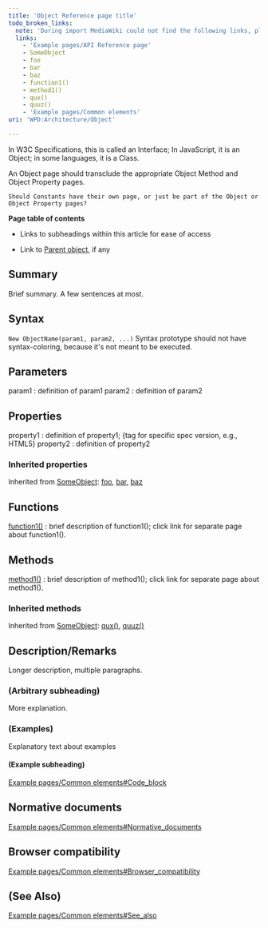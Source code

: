 ```yaml
---
title: 'Object Reference page title'
todo_broken_links:
  note: 'During import MediaWiki could not find the following links, please fix and adjust this list.'
  links:
    - 'Example pages/API Reference page'
    - SomeObject
    - foo
    - bar
    - baz
    - function1()
    - method1()
    - qux()
    - quuz()
    - 'Example pages/Common elements'
uri: 'WPD:Architecture/Object'

---
```

In W3C Specifications, this is called an Interface; In JavaScript, it is an Object; in some languages, it is a Class.

An Object page should transclude the appropriate Object Method and Object Property pages.

    Should Constants have their own page, or just be part of the Object or Object Property pages?

**Page table of contents**

-   Links to subheadings within this article for ease of access

-   Link to [Parent object](/w/index.php?title=Example_pages/API_Reference_page&action=edit&redlink=1), if any

## Summary

Brief summary. A few sentences at most.

## Syntax

`New ObjectName(param1, param2, ...)` Syntax prototype should not have syntax-coloring, because it's not meant to be executed.

## Parameters

param1
:   definition of param1
param2
:   definition of param2

## Properties

property1
:   definition of property1; {tag for specific spec version, e.g., HTML5}
property2
:   definition of property2

### Inherited properties

Inherited from [SomeObject](/w/index.php?title=SomeObject&action=edit&redlink=1): [foo](/w/index.php?title=foo&action=edit&redlink=1), [bar](/w/index.php?title=bar&action=edit&redlink=1), [baz](/w/index.php?title=baz&action=edit&redlink=1)

## Functions

[function1()](/w/index.php?title=function1()&action=edit&redlink=1)
:   brief description of function1(); click link for separate page about function1().

## Methods

[method1()](/w/index.php?title=method1()&action=edit&redlink=1)
:   brief description of method1(); click link for separate page about method1().

### Inherited methods

Inherited from [SomeObject](/w/index.php?title=SomeObject&action=edit&redlink=1): [qux()](/w/index.php?title=qux()&action=edit&redlink=1), [quuz()](/w/index.php?title=quuz()&action=edit&redlink=1)

## Description/Remarks

Longer description, multiple paragraphs.

### (Arbitrary subheading)

More explanation.

### (Examples)

Explanatory text about examples

#### (Example subheading)

[Example pages/Common elements\#Code\_block](/w/index.php?title=Example_pages/Common_elements&action=edit&redlink=1)

## Normative documents

[Example pages/Common elements\#Normative\_documents](/w/index.php?title=Example_pages/Common_elements&action=edit&redlink=1)

## Browser compatibility

[Example pages/Common elements\#Browser\_compatibility](/w/index.php?title=Example_pages/Common_elements&action=edit&redlink=1)

## (See Also)

[Example pages/Common elements\#See\_also](/w/index.php?title=Example_pages/Common_elements&action=edit&redlink=1)
